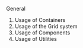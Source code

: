 General


1. Usage of Containers
2. Usage of the Grid system
3. Usage of Components
4. Usage of Utilities
